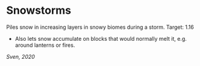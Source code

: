 # Snowstorms

Piles snow in increasing layers in snowy biomes during a storm. Target: 1.16

* Also lets snow accumulate on blocks that would normally melt it, e.g. around lanterns or fires.


*Sven, 2020*
